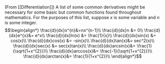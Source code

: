 (From [[Differentiation]])
A list of some common derivatives might be necessary for some basic but common functions found throughout mathematics.
For the purposes of this list, suppose $x$ is some variable and $n$ is some integer.
$$\begin{align*}
\frac{d}{dx}x^{n}&=nx^{n-1}\\
\frac{d}{dx}n &= 0\\
\frac{d}{dx}e^{x}&= e^x\\
\frac{d}{dx}ln(x) &= \frac{1}{x}\\
\frac{d}{dx}sin(x) &= cos(x)\\
\frac{d}{dx}cos(x) &= -sin(x)\\
\frac{d}{dx}tan(x)&= sec^2(x)\\
\frac{d}{dx}sec(x) &= sec(x)tan(x)\\
\frac{d}{dx}arcsin(x)&= \frac{1}{\sqrt{1+x^{2}}}\\
\frac{d}{dx}arccos(x)&= \frac{-1}{\sqrt{1+x^{2}}}\\
\frac{d}{dx}arctan(x)&= \frac{1}{1+x^{2}}\\
\end{align*}$$
